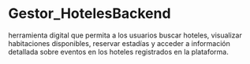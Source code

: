 # Gestor_HotelesBackend
herramienta digital que permita a los usuarios buscar hoteles,  visualizar habitaciones disponibles, reservar estadías y acceder a información detallada sobre eventos  en los hoteles registrados en la plataforma.

